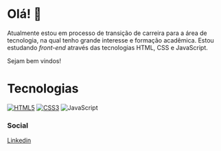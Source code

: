 # Olá! 🤘
Atualmente estou em processo de transição de carreira para a área de tecnologia, na qual tenho grande interesse e formação acadêmica.
Estou estudando _front-end_ através das tecnologias HTML, CSS e JavaScript. 

Sejam bem vindos!

# Tecnologias
[![HTML5](https://img.shields.io/badge/html5-E34F26?style=for-the-badge&logo=html5&logoColor=white)](https://developer.mozilla.org/en-US/docs/Web/HTML)
[![CSS3](https://img.shields.io/badge/css3-1572B6?style=for-the-badge&logo=css3&logoColor=white)](https://developer.mozilla.org/en-US/docs/Web/CSS)
![JavaScript](https://img.shields.io/badge/javascript-333333?style=for-the-badge&logo=javascript&logoColor=F7DF1E)

### Social
[Linkedin](https://www.linkedin.com/in/marcone-boff-49967170)
